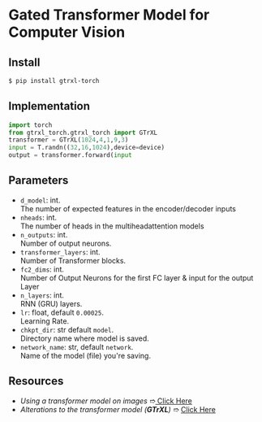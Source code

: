 # Gated Transformer Model for Computer Vision

## Install
```bash
$ pip install gtrxl-torch
```

## Implementation
```python
import torch
from gtrxl_torch.gtrxl_torch import GTrXL
transformer = GTrXL(1024,4,1,9,3)
input = T.randn((32,16,1024),device=device)
output = transformer.forward(input
```
## Parameters
- `d_model`: int.  
The number of expected features in the encoder/decoder inputs
- `nheads`: int.  
The number of heads in the multiheadattention models 
- `n_outputs`: int.  
Number of output neurons.
- `transformer_layers`: int.  
Number of Transformer blocks.
- `fc2_dims`: int.  
Number of Output Neurons for the first FC layer & input for the output Layer
- `n_layers`: int.  
RNN (GRU) layers. 
- `lr`: float, default `0.00025`.  
Learning Rate. 
- `chkpt_dir`: str  default `model`.  
Directory name where model is saved.
- `network_name`: str, default `network`.  
Name of the model (file) you're saving.


## Resources
- *Using a transformer model on images* ➱[ Click Here](https://arxiv.org/abs/2010.11929)
- *Alterations to the transformer model (**GTrXL**)* ➱ [Click Here](https://arxiv.org/abs/1910.06764)


